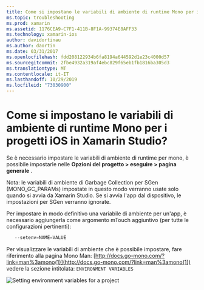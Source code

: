 ```yaml
---
title: Come si impostano le variabili di ambiente di runtime Mono per i progetti iOS in Xamarin Studio?
ms.topic: troubleshooting
ms.prod: xamarin
ms.assetid: 1176CEA9-C7F1-411B-8F1A-99374E8AFF33
ms.technology: xamarin-ios
author: davidortinau
ms.author: daortin
ms.date: 03/31/2017
ms.openlocfilehash: fdd208122934b6fa8194a644592d1e23c4000d57
ms.sourcegitcommit: 2fbe4932a319af4ebc829f65eb1fb1816ba305d3
ms.translationtype: MT
ms.contentlocale: it-IT
ms.lasthandoff: 10/29/2019
ms.locfileid: "73030900"
---
```

# <a name="how-do-i-set-mono-runtime-environment-variables-for-ios-projects-in-xamarin-studio"></a>Come si impostano le variabili di ambiente di runtime Mono per i progetti iOS in Xamarin Studio?

Se è necessario impostare le variabili di ambiente di runtime per mono, è possibile impostarle nelle **Opzioni del progetto > eseguire > pagina generale** .

Nota: le variabili di ambiente di Garbage Collection per SGen (MONO\_GC\_PARAMs) impostate in questo modo verranno usate solo quando si avvia da Xamarin Studio. Se si avvia l'app dal dispositivo, le impostazioni per SGen verranno ignorate. 

Per impostare in modo definitivo una variabile di ambiente per un'app, è necessario aggiungerla come argomento mTouch aggiuntivo (per tutte le configurazioni pertinenti):

```csharp
   --setenv=NAME=VALUE
```

Per visualizzare le variabili di ambiente che è possibile impostare, fare riferimento alla pagina Mono Man: [http://docs.go-mono.com/?link=man%3amono(1)](http://docs.go-mono.com/?link=man%3amono(1)) vedere la sezione intitolata: `ENVIRONMENT VARIABLES`

![](xs-mono-runtime-images/environment-variables.jpg "Setting environment variables for a project")
